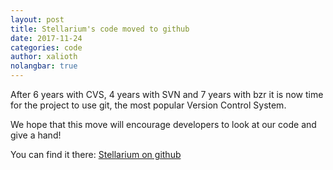 ```yaml
---
layout: post
title: Stellarium's code moved to github
date: 2017-11-24
categories: code
author: xalioth
nolangbar: true
---
```


After 6 years with CVS, 4 years with SVN and 7 years with bzr it is now time for the project to use git, the most popular Version Control System.

We hope that this move will encourage developers to look at our code and give a hand!

You can find it there: [Stellarium on github](https://github.com/Stellarium/stellarium)

